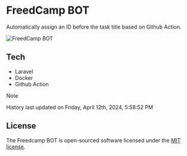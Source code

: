 # FreedCamp BOT

Automatically assign an ID before the task title based on Github Action.

![FreedCamp BOT](https://repository-images.githubusercontent.com/737932867/7d34798b-2680-471c-b089-a78a718d3d6a)

## Tech

- Laravel
- Docker
- Github Action

> [!NOTE]  
> History last updated on Friday, April 12th, 2024, 5:58:52 PM

## License

The Freedcamp BOT is open-sourced software licensed under the [MIT license](https://opensource.org/licenses/MIT).
